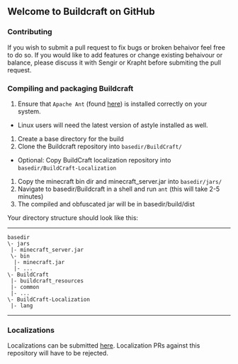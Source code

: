 ## Welcome to Buildcraft on GitHub

### Contributing
If you wish to submit a pull request to fix bugs or broken behaivor feel free to do so. If you would like to add 
features or change existing behaivour or balance, please discuss it with Sengir or Krapht before submiting the pull request.

### Compiling and packaging Buildcraft
1. Ensure that `Apache Ant` (found [here](http://ant.apache.org/)) is installed correctly on your system.
 * Linux users will need the latest version of astyle installed as well.
1. Create a base directory for the build
1. Clone the Buildcraft repository into `basedir/BuildCraft/`
 * Optional: Copy BuildCraft localization repository into `basedir/BuildCraft-Localization`
1. Copy the minecraft bin dir and minecraft_server.jar into `basedir/jars/`
1. Navigate to basedir/Buildcraft in a shell and run `ant` (this will take 2-5 minutes)
1. The compiled and obfuscated jar will be in basedir/build/dist

Your directory structure should look like this:
***

    basedir
    \- jars
     |- minecraft_server.jar
     \- bin
      |- minecraft.jar
      |- ...
    \- BuildCraft
     |- buildcraft_resources
     |- common
     |- ...
    \- BuildCraft-Localization
     |- lang

***

### Localizations

Localizations can be submitted [here](https://github.com/BuildCraft/BuildCraft-Localization). Localization PRs against
this repository will have to be rejected.
